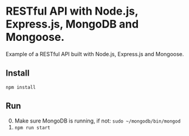 # RESTful API with Node.js, Express.js, MongoDB and Mongoose.

Example of a RESTful API built with Node.js, Express.js and Mongoose.

## Install

`npm install`

## Run

0. Make sure MongoDB is running, if not: `sudo ~/mongodb/bin/mongod`
1. `npm run start`
